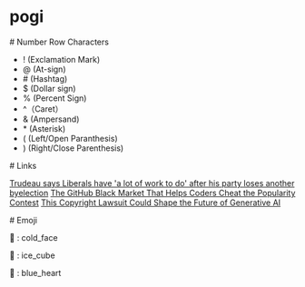 # pogi

\# Number Row Characters
* ! (Exclamation Mark)
* @ (At-sign)
* \# (Hashtag)
* $ (Dollar sign)
* % (Percent Sign)
* ^（Caret）
* & (Ampersand)
* \* (Asterisk)
* ( (Left/Open Paranthesis)
* ) (Right/Close Parenthesis)


\# Links

[Trudeau says Liberals have 'a lot of work to do' after his party loses another byelection](https://www.cbc.ca/news/politics/trudeau-lasalle-emard-verdun-byelection-loss-1.7325534)
[The GitHub Black Market That Helps Coders Cheat the Popularity Contest](https://www.wired.com/story/github-stars-black-market-coders-cheat/)
[This Copyright Lawsuit Could Shape the Future of Generative AI](https://www.wired.com/story/this-copyright-lawsuit-could-shape-the-future-of-generative-ai/)


\# Emoji

🥶 : cold_face

🧊 : ice_cube

💙 : blue_heart
